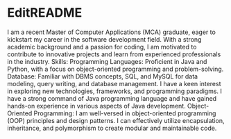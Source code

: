 # EditREADME
I am a recent Master of Computer Applications (MCA) graduate, 
eager to kickstart my career in the software development field. 
With a strong academic background and a passion for coding, 
I am motivated to contribute to innovative projects and learn from experienced professionals in the industry.
Skills:
Programming Languages: Proficient in Java and Python, with a focus on object-oriented programming and problem-solving.
Database:
Familiar with DBMS concepts, SQL, and MySQL for data modeling, query writing, and database management.
I have a keen interest in exploring new technologies, frameworks, and programming paradigms.
I have a strong command of Java programming language and have gained hands-on experience in various aspects of Java development. 
Object-Oriented Programming: I am well-versed in object-oriented programming (OOP) principles and design patterns. 
I can effectively utilize encapsulation, inheritance, and polymorphism to create modular and maintainable code.
